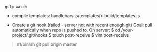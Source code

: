 `gulp watch`


* compile templates:
handlebars js/templates/> build/templates.js


* Create a git hook (failed - server not with recent enough git)
Goal: pull automatically when repo is pushed to. 
On server: 
$ cd /your-project/.git/hooks
$ touch post-receive
$ vim post-receive
> #!/bin/sh
> git pull origin master

